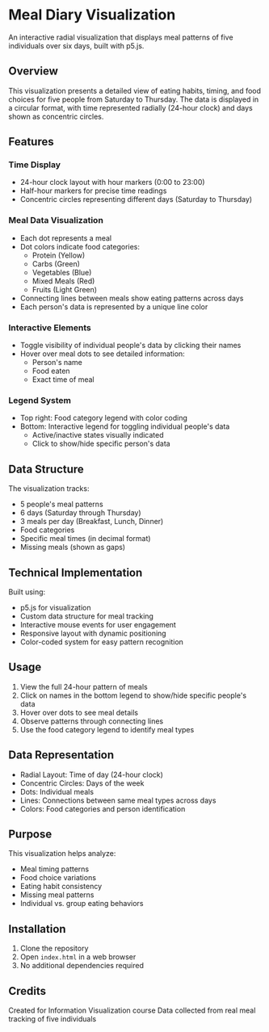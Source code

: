 # Meal Diary Visualization

An interactive radial visualization that displays meal patterns of five individuals over six days, built with p5.js.

## Overview

This visualization presents a detailed view of eating habits, timing, and food choices for five people from Saturday to Thursday. The data is displayed in a circular format, with time represented radially (24-hour clock) and days shown as concentric circles.

## Features

### Time Display

- 24-hour clock layout with hour markers (0:00 to 23:00)
- Half-hour markers for precise time readings
- Concentric circles representing different days (Saturday to Thursday)

### Meal Data Visualization

- Each dot represents a meal
- Dot colors indicate food categories:
  - Protein (Yellow)
  - Carbs (Green)
  - Vegetables (Blue)
  - Mixed Meals (Red)
  - Fruits (Light Green)
- Connecting lines between meals show eating patterns across days
- Each person's data is represented by a unique line color

### Interactive Elements

- Toggle visibility of individual people's data by clicking their names
- Hover over meal dots to see detailed information:
  - Person's name
  - Food eaten
  - Exact time of meal

### Legend System

- Top right: Food category legend with color coding
- Bottom: Interactive legend for toggling individual people's data
  - Active/inactive states visually indicated
  - Click to show/hide specific person's data

## Data Structure

The visualization tracks:

- 5 people's meal patterns
- 6 days (Saturday through Thursday)
- 3 meals per day (Breakfast, Lunch, Dinner)
- Food categories
- Specific meal times (in decimal format)
- Missing meals (shown as gaps)

## Technical Implementation

Built using:

- p5.js for visualization
- Custom data structure for meal tracking
- Interactive mouse events for user engagement
- Responsive layout with dynamic positioning
- Color-coded system for easy pattern recognition

## Usage

1. View the full 24-hour pattern of meals
2. Click on names in the bottom legend to show/hide specific people's data
3. Hover over dots to see meal details
4. Observe patterns through connecting lines
5. Use the food category legend to identify meal types

## Data Representation

- Radial Layout: Time of day (24-hour clock)
- Concentric Circles: Days of the week
- Dots: Individual meals
- Lines: Connections between same meal types across days
- Colors: Food categories and person identification

## Purpose

This visualization helps analyze:

- Meal timing patterns
- Food choice variations
- Eating habit consistency
- Missing meal patterns
- Individual vs. group eating behaviors

## Installation

1. Clone the repository
2. Open `index.html` in a web browser
3. No additional dependencies required

## Credits

Created for Information Visualization course
Data collected from real meal tracking of five individuals
